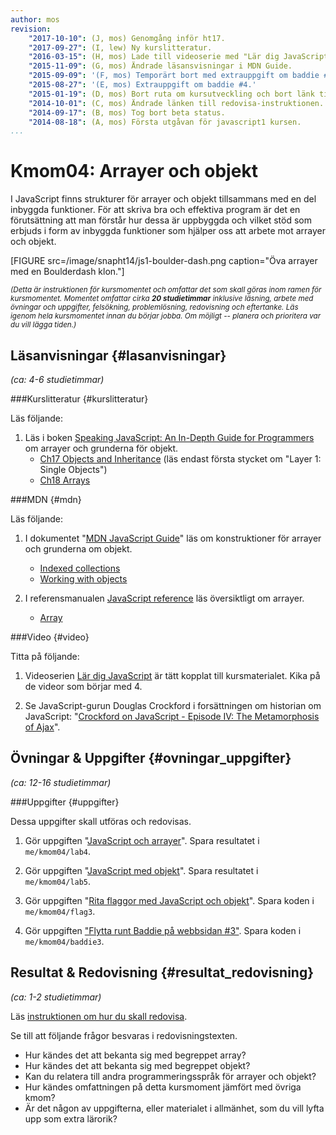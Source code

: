 ```yaml
---
author: mos
revision:
    "2017-10-10": (J, mos) Genomgång inför ht17.
    "2017-09-27": (I, lew) Ny kurslitteratur.
    "2016-03-15": (H, mos) Lade till videoserie med "Lär dig JavaScript".
    "2015-11-09": (G, mos) Ändrade läsansvisningar i MDN Guide.
    "2015-09-09": '(F, mos) Temporärt bort med extrauppgift om baddie #4.'
    "2015-08-27": '(E, mos) Extrauppgift om baddie #4.'
    "2015-01-19": (D, mos) Bort ruta om kursutveckling och bort länk till youtube-serie.
    "2014-10-01": (C, mos) Ändrade länken till redovisa-instruktionen.
    "2014-09-17": (B, mos) Tog bort beta status.
    "2014-08-18": (A, mos) Första utgåvan för javascript1 kursen.
...
```

Kmom04: Arrayer och objekt
==================================

I JavaScript finns strukturer för arrayer och objekt tillsammans med en del inbyggda funktioner. För att skriva bra och effektiva program är det en förutsättning att man förstår hur dessa är uppbyggda och vilket stöd som erbjuds i form av inbyggda funktioner som hjälper oss att arbete mot arrayer och objekt.


[FIGURE src=/image/snapht14/js1-boulder-dash.png caption="Öva arrayer med en Boulderdash klon."]

<small><i>(Detta är instruktionen för kursmomentet och omfattar det som skall göras inom ramen för kursmomentet. Momentet omfattar cirka **20 studietimmar** inklusive läsning, arbete med övningar och uppgifter, felsökning, problemlösning, redovisning och eftertanke. Läs igenom hela kursmomentet innan du börjar jobba. Om möjligt -- planera och prioritera var du vill lägga tiden.)</i></small>



Läsanvisningar  {#lasanvisningar}
---------------------------------

*(ca: 4-6 studietimmar)*


###Kurslitteratur  {#kurslitteratur}

Läs följande:

1. Läs i boken [Speaking JavaScript: An In-Depth Guide for Programmers](kunskap/boken-speaking-javascript) om arrayer och grunderna för objekt.
    * [Ch17 Objects and Inheritance](http://speakingjs.com/es5/ch17.html) (läs endast första stycket om "Layer 1: Single Objects")
    * [Ch18 Arrays](http://speakingjs.com/es5/ch18.html)


<!-- 1. [Eloquent JavaScript: A Modern Introduction to Programming](kunskap/boken-eloquent-javascript-a-modern-introduction-to-programming)
    * [Ch4 Data structures: Objects and Arrays](http://eloquentjavascript.net/04_data.html)
    * [Ch5 Higher-Order Functions](http://http://eloquentjavascript.net/05_higher_order.html)
    * [Ch6 The Secret Life of Objects](http://eloquentjavascript.net/06_object.html) -->



###MDN {#mdn}

Läs följande:

1. I dokumentet "[MDN JavaScript Guide](https://developer.mozilla.org/en-US/docs/Web/JavaScript/Guide)" läs om konstruktioner för arrayer och grunderna om objekt.
    * [Indexed collections](https://developer.mozilla.org/en-US/docs/Web/JavaScript/Guide/Indexed_collections)
    * [Working with objects](https://developer.mozilla.org/en-US/docs/Web/JavaScript/Guide/Working_with_Objects)

1. I referensmanualen [JavaScript reference](https://developer.mozilla.org/en-US/docs/Web/JavaScript/Reference) läs översiktligt om arrayer.
    * [Array](https://developer.mozilla.org/en-US/docs/Web/JavaScript/Reference/Global_Objects/Array)

<!--
1. Map o Set
    * [Keyed collections](https://developer.mozilla.org/en-US/docs/Web/JavaScript/Guide/Keyed_collections)
-->

<!--
###Artiklar {#artiklar}
-->



###Video  {#video}

Titta på följande:

1. Videoserien [Lär dig JavaScript](https://www.youtube.com/playlist?list=PLKtP9l5q3ce-Id4-mxJK1Pi91_7Ob1W-K) är tätt kopplat till kursmaterialet. Kika på de videor som börjar med 4.

1. Se JavaScript-gurun Douglas Crockford i forsättningen om historian om JavaScript: "[Crockford on JavaScript - Episode IV: The Metamorphosis of Ajax](https://www.youtube.com/watch?v=Fv9qT9joc0M)".



<!--
###Lästips {#lastips}

Det finns inga lästips.
-->



Övningar & Uppgifter  {#ovningar_uppgifter}
-------------------------------------------

*(ca: 12-16 studietimmar)*

<!--
###Övningar {#ovningar}

Genomför övningarna för att träna inför uppgifterna.

Det finns inga övningar.
-->



###Uppgifter {#uppgifter}

Dessa uppgifter skall utföras och redovisas.

1. Gör uppgiften "[JavaScript och arrayer](uppgift/javascript-och-arrayer)". Spara resultatet i `me/kmom04/lab4`.

2. Gör uppgiften "[JavaScript med objekt](uppgift/javascript-och-objekt)". Spara resultatet i `me/kmom04/lab5`.

3. Gör uppgiften "[Rita flaggor med JavaScript och objekt](uppgift/gor-svenska-flaggan-med-javascript-och-objekt)". Spara koden i `me/kmom04/flag3`.

4. Gör uppgiften ["Flytta runt Baddie på webbsidan #3"](uppgift/flytta-baddie-pa-webbsida-3). Spara koden i `me/kmom04/baddie3`.



<!--
###Extra {#extra}

Det finns inga extra uppgifter.
-->



Resultat & Redovisning  {#resultat_redovisning}
-----------------------------------------------

*(ca: 1-2 studietimmar)*

Läs [instruktionen om hur du skall redovisa](./../redovisa).

Se till att följande frågor besvaras i redovisningstexten.

* Hur kändes det att bekanta sig med begreppet array?
* Hur kändes det att bekanta sig med begreppet objekt?
* Kan du relatera till andra programmeringsspråk för arrayer och objekt?
* Hur kändes omfattningen på detta kursmoment jämfört med övriga kmom?
* Är det någon av uppgifterna, eller materialet i allmänhet, som du vill lyfta upp som extra lärorik?
